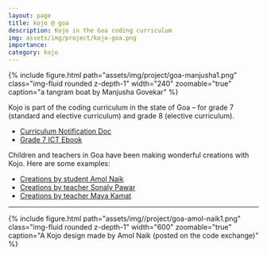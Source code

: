 ```yaml
---
layout: page
title: kojo @ goa
description: Kojo in the Goa coding curriculum
img: assets/img/project/kojo-goa.png
importance:
category: kojo
---
```


<div class="float-right ml-3 mb-1">
  {% include figure.html path="assets/img/project/goa-manjusha1.png" class="img-fluid rounded z-depth-1" width="240" zoomable="true" caption="a tangram boat by Manjusha Govekar" %}
</div>

Kojo is part of the coding curriculum in the state of Goa – for grade 7 (standard and elective curriculum) and grade 8 (elective curriculum).

* [Curriculum Notification Doc](https://kojoenv.files.wordpress.com/2021/09/goa_ict-letter-with-curriculum_june_2021.pdf)
* [Grade 7 ICT Ebook](/assets/pdf/Goa-Std-7-Regular.pdf)

Children and teachers in Goa have been making wonderful creations with Kojo. Here are some examples:
* [Creations by student Amol Naik](https://codex.kogics.net/searchq?author=Amol%20naik&school=Murgaon%20high%20school)
* [Creations by teacher Sonaly Pawar](https://codex.kogics.net/searchq?author=Sonaly%20R%20Pawar&school=)
* [Creations by teacher Maya Kamat](https://codex.kogics.net/searchq?author=Maya%20Anay%20Kamat&school=The%20Progress%20High%20school,%20Panaji)

---

<div class="text-center m-4">
  {% include figure.html path="assets/img//project/goa-amol-naik1.png" class="img-fluid rounded z-depth-1" width="600" zoomable="true" caption="A Kojo design made by Amol Naik (posted on the code exchange)" %}
</div>
